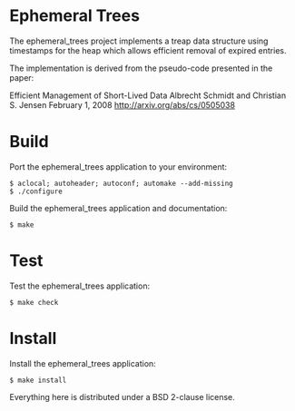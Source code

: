 # Ephemeral Trees

The ephemeral_trees project implements a treap data structure using
timestamps for the heap which allows efficient removal of expired
entries.

The implementation is derived from the pseudo-code presented in the
paper:

   Efficient Management of Short-Lived Data
   Albrecht Schmidt and Christian S. Jensen
	February 1, 2008
	http://arxiv.org/abs/cs/0505038

# Build

Port the ephemeral_trees application to your environment:

	$ aclocal; autoheader; autoconf; automake --add-missing
	$ ./configure

Build the ephemeral_trees application and documentation:

	$ make

# Test

Test the ephemeral_trees application:

	$ make check

# Install

Install the ephemeral_trees application:

	$ make install

Everything here is distributed under a BSD 2-clause license.


